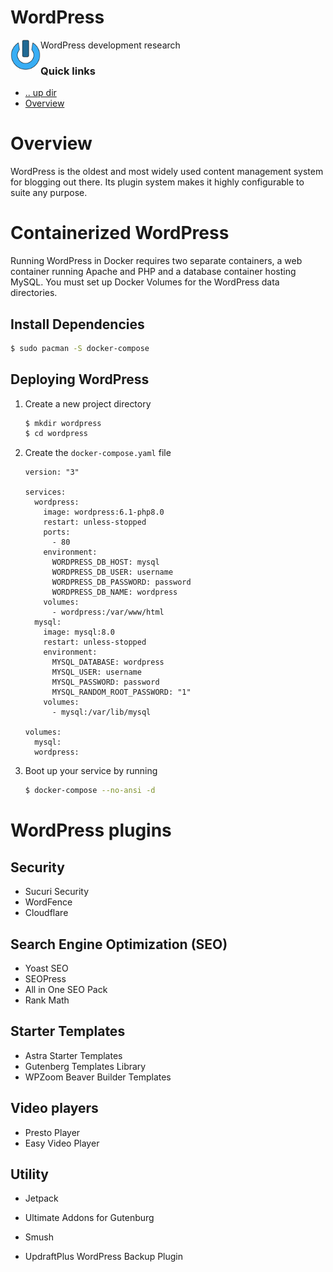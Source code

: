 WordPress
====================================================================================================
<img align="left" width="48" height="48" src="../../../art/logo_256x256.png">
WordPress development research

### Quick links
* [.. up dir](..)
* [Overview](#overview)

# Overview
WordPress is the oldest and most widely used content management system for blogging out there. Its 
plugin system makes it highly configurable to suite any purpose.

# Containerized WordPress
Running WordPress in Docker requires two separate containers, a web container running Apache and PHP 
and a database container hosting MySQL. You must set up Docker Volumes for the WordPress data 
directories.

## Install Dependencies
```bash
$ sudo pacman -S docker-compose
```

## Deploying WordPress
1. Create a new project directory
   ```bash
   $ mkdir wordpress
   $ cd wordpress
   ```
2. Create the `docker-compose.yaml` file
   ```
   version: "3"
   
   services:
     wordpress:
       image: wordpress:6.1-php8.0
       restart: unless-stopped
       ports:
         - 80
       environment:
         WORDPRESS_DB_HOST: mysql
         WORDPRESS_DB_USER: username
         WORDPRESS_DB_PASSWORD: password
         WORDPRESS_DB_NAME: wordpress
       volumes:
         - wordpress:/var/www/html
     mysql:
       image: mysql:8.0
       restart: unless-stopped
       environment:
         MYSQL_DATABASE: wordpress
         MYSQL_USER: username
         MYSQL_PASSWORD: password
         MYSQL_RANDOM_ROOT_PASSWORD: "1"
       volumes:
         - mysql:/var/lib/mysql
   
   volumes:
     mysql:
     wordpress:
   ```
3. Boot up your service by running
   ```bash
   $ docker-compose --no-ansi -d
   ```

# WordPress plugins

## Security
* Sucuri Security
* WordFence
* Cloudflare

## Search Engine Optimization (SEO)
* Yoast SEO
* SEOPress
* All in One SEO Pack
* Rank Math

## Starter Templates
* Astra Starter Templates
* Gutenberg Templates Library
* WPZoom Beaver Builder Templates

## Video players
* Presto Player
* Easy Video Player

## Utility
* Jetpack

* Ultimate Addons for Gutenburg
* Smush
* UpdraftPlus WordPress Backup Plugin

<!-- 
vim: ts=2:sw=2:sts=2
-->
